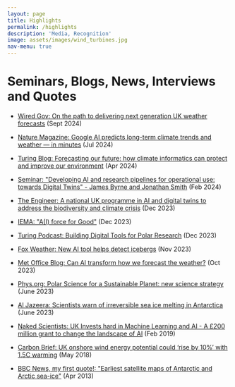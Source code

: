 ```yaml
---
layout: page
title: Highlights
permalink: /highlights
description: 'Media, Recognition'
image: assets/images/wind_turbines.jpg
nav-menu: true
---
```


<h1>Seminars, Blogs, News, Interviews and Quotes</h1>

* [Wired Gov: On the path to delivering next generation UK weather forecasts](https://www.wired-gov.net/wg/news.nsf/articles/on+the+path+to+delivering+next+generation+uk+weather+forecasts+06092024131500?open) (Sept 2024)

* [Nature Magazine: Google AI predicts long-term climate trends and weather — in minutes](https://www.nature.com/articles/d41586-024-02391-9) (Jul 2024)

* [Turing Blog: Forecasting our future: how climate informatics can protect and improve our environment](https://www.turing.ac.uk/blog/forecasting-our-future-how-climate-informatics-can-protect-and-improve-our-environment) (Apr 2024)

* [Seminar: "Developing AI and research pipelines for operational use: towards Digital Twins" - James Byrne and Jonathan Smith](/videos/csdms_seminar_feb24) (Feb 2024)

* [The Engineer: A national UK programme in AI and digital twins to address the biodiversity and climate crisis](https://www.theengineer.co.uk/content/news/a-national-uk-programme-in-ai-and-digital-twins-to-address-the-biodiversity-and-climate-crisis) (Dec 2023)

* [IEMA: "A(I) force for Good"](https://www.iema.net/articles/ai-force-for-good) (Dec 2023)

* [Turing Podcast: Building Digital Tools for Polar Research](https://turing.podbean.com/e/building-digital-tools-for-polar-research/) (Dec 2023)

* [Fox Weather: New AI tool helps detect icebergs](https://www.foxweather.com/weather-news/iceberg-a23a-weddell-sea-antarctic-peninsula) (Nov 2023)

* [Met Office Blog: Can AI transform how we forecast the weather?](https://blog.metoffice.gov.uk/2023/10/31/can-ai-transform-how-we-forecast-the-weather/) (Oct 2023)

* [Phys.org: Polar Science for a Sustainable Planet: new science strategy](https://phys.org/news/2023-06-sustainability-center-british-polar-science.html) (June 2023)

* [Al Jazeera: Scientists warn of irreversible sea ice melting in Antarctica](https://www.youtube.com/watch?v=ILkdToflkZ4) (June 2023)

* [Naked Scientists: UK Invests hard in Machine Learning and AI - A £200 million grant to change the landscape of AI](https://www.thenakedscientists.com/articles/interviews/uk-invests-hard-machine-learning-and-ai) (Feb 2019)

* [Carbon Brief: UK onshore wind energy potential could ‘rise by 10%’ with 1.5C warming](https://www.carbonbrief.org/uk-onshore-wind-energy-potential-could-rise-by-10-with-1-5c-warming/) (May 2018)

* [BBC News, my first quote!: "Earliest satellite maps of Antarctic and Arctic sea-ice"](https://www.bbc.com/news/science-environment-22271972) (Apr 2013)
